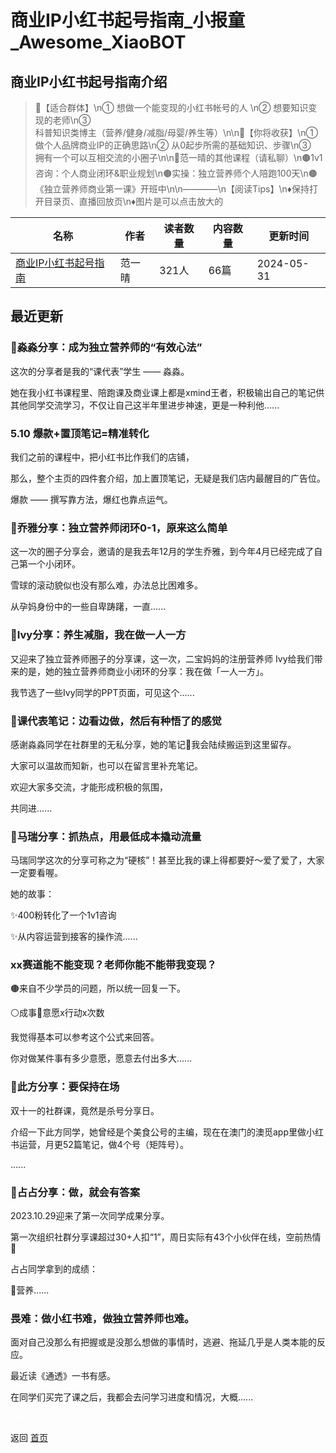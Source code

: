 # 商业IP小红书起号指南_小报童_Awesome_XiaoBOT

## 商业IP小红书起号指南介绍
> 🔸【适合群体】\n① 想做一个能变现的小红书帐号的人 \n② 想要知识变现的老师\n③  
科普知识类博主（营养/健身/减脂/母婴/养生等）\n\n🔸【你将收获】\n① 做个人品牌商业IP的正确思路\n② 从0起步所需的基础知识、步骤\n③  
拥有一个可以互相交流的小圈子\n\n🔹范一晴的其他课程（请私聊）\n🟤1v1咨询：个人商业闭环&amp;职业规划\n🟤实操：独立营养师个人陪跑100天\n🟤《独立营养师商业第一课》开班中\n\n————\n【阅读Tips】\n♦️保持打开目录页、直播回放页\n♦️图片是可以点击放大的  
  


|名称|作者|读者数量|内容数量|更新时间|
|---|---|---|---|---|
|[商业IP小红书起号指南](https://xiaobot.net/p/fanyiqing?refer=0b133df9-27dc-423b-8101-639049001c13)|范一晴|321人|66篇|2024-05-31|

## 最近更新
### 🎀淼淼分享：成为独立营养师的“有效心法”

这次的分享者是我的“课代表”学生 —— 淼淼。

她在我小红书课程里、陪跑课及商业课上都是xmind王者，积极输出自己的笔记供其他同学交流学习，不仅让自己这半年里进步神速，更是一种利他......

### 5.10 爆款+置顶笔记=精准转化

我们之前的课程中，把小红书比作我们的店铺，

那么，整个主页的四件套介绍，加上置顶笔记，无疑是我们店内最醒目的广告位。

爆款 —— 撰写靠方法，爆红也靠点运气。

### 🎀乔雅分享：独立营养师闭环0-1，原来这么简单

这一次的圈子分享会，邀请的是我去年12月的学生乔雅，到今年4月已经完成了自己第一个小闭环。

雪球的滚动貌似也没有那么难，办法总比困难多。

从孕妈身份中的一些自卑踌躇，一直......

### 🎀Ivy分享：养生减脂，我在做一人一方

又迎来了独立营养师圈子的分享课，这一次，二宝妈妈的注册营养师 Ivy给我们带来的是，她的独立营养师商业小闭环的分享：我在做「一人一方」。

我节选了一些Ivy同学的PPT页面，可见这个......

### 🎀课代表笔记：边看边做，然后有种悟了的感觉

感谢淼淼同学在社群里的无私分享，她的笔记📒我会陆续搬运到这里留存。

大家可以温故而知新，也可以在留言里补充笔记。

欢迎大家多交流，才能形成积极的氛围，

共同进......

### 🎀马瑞分享：抓热点，用最低成本撬动流量

马瑞同学这次的分享可称之为“硬核”！甚至比我的课上得都要好～爱了爱了，大家一定要看喔。

她的故事：

✨400粉转化了一个1v1咨询

✨从内容运营到接客的操作流......

### xx赛道能不能变现？老师你能不能带我变现？

🟤来自不少学员的问题，所以统一回复一下。

⚪️成事🟰意愿x行动x次数

我觉得基本可以参考这个公式来回答。

你对做某件事有多少意愿，愿意去付出多大......

### 🎀此方分享：要保持在场

双十一的社群课，竟然是杀号分享日。

介绍一下此方同学，她曾经是个美食公号的主编，现在在澳门的澳觅app里做小红书运营，月更52篇笔记，做4个号（矩阵号）。

......

### 🎀占占分享：做，就会有答案

2023.10.29迎来了第一次同学成果分享。

第一次组织社群分享课超过30+人扣“1”，周日实际有43个小伙伴在线，空前热情🎉

占占同学拿到的成绩：

🔸营养......

### 畏难：做小红书难，做独立营养师也难。

面对自己没那么有把握或是没那么想做的事情时，逃避、拖延几乎是人类本能的反应。

最近读《通透》一书有感。

在同学们买完了课之后，我都会去问学习进度和情况，大概......


<a href="https://github.com/Reno9527/awesome-xiaobot" style="color: white; text-decoration: none;">awesome-xiaobot</a>

返回 [首页](../README.md)
